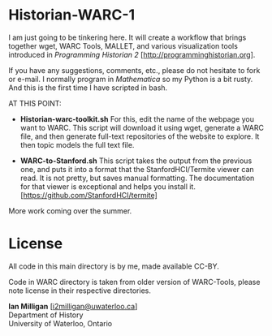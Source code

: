 Historian-WARC-1
======================

I am just going to be tinkering here. It will create a workflow that brings together wget, WARC Tools, MALLET,
and various visualization tools introduced in _Programming Historian 2_ [http://programminghistorian.org].

If you have any suggestions, comments, etc., please do not hesitate to fork or e-mail. I normally program in <em>Mathematica</em> 
so my Python is a bit rusty. And this is the first time I have scripted in bash.

AT THIS POINT:
- <b>Historian-warc-toolkit.sh</b>
    For this, edit the name of the webpage you want to WARC.
    This script will download it using wget, generate a WARC file, and then generate full-text repositories
    of the website to explore. It then topic models the full text file.

- <b>WARC-to-Stanford.sh</b>
    This script takes the output from the previous one, and puts it into a format that the StanfordHCI/Termite viewer
    can read. It is not pretty, but saves manual formatting. The documentation for that viewer is exceptional and
    helps you install it. [https://github.com/StanfordHCI/termite]

More work coming over the summer.

License
=======
All code in this main directory is by me, made available CC-BY.

Code in WARC directory is taken from older version of WARC-Tools, please note license in their respective
directories.

<b>Ian Milligan</b> [i2milligan@uwaterloo.ca]<br>
Department of History<br>
University of Waterloo, Ontario
